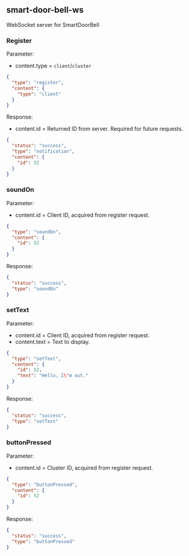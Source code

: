 ## smart-door-bell-ws

WebSocket server for SmartDoorBell

### Register
Parameter: 
- content.type = `client`/`cluster`
```json
{
  "type": "register",
  "content": {
    "type": "client"
  }
}
```
Response:
- content.id = Returned ID from server. Required for future requests.
```json
{
  "status": "success",
  "type": "notification",
  "content": {
    "id": 52
  }
}
```


### soundOn
Parameter:
- content.id = Client ID, acquired from register request.
```json
{
  "type": "soundOn",
  "content": {
    "id": 52
  }
}
```
Response:
```json
{
  "status": "success",
  "type": "soundOn"
}
```

### setText
Parameter:
- content.id = Client ID, acquired from register request.
- content.text = Text to display.
```json
{
  "type": "setText",
  "content": {
    "id": 52,
    "text": "Hello, I\'m out."
  }
}
```
Response:
```json
{
  "status": "success",
  "type": "setText"
}
```

### buttonPressed
Parameter:
- content.id = Cluster ID, acquired from register request.
```json
{
  "type": "buttonPressed",
  "content": {
    "id": 52
  }
}
```
Response:
```json
{
  "status": "success",
  "type": "buttonPressed"
}
```
